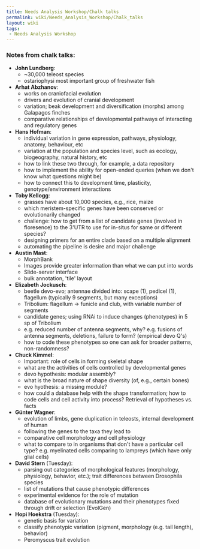 ```yaml
---
title: Needs Analysis Workshop/Chalk talks
permalink: wiki/Needs_Analysis_Workshop/Chalk_talks
layout: wiki
tags:
 - Needs Analysis Workshop
---
```


### Notes from chalk talks:

- **John Lundberg**:
  - ~30,000 teleost species
  - ostariophysi most important group of freshwater fish
- **Arhat Abzhanov**:
  - works on craniofacial evolution
  - drivers and evolution of cranial development
  - variation; beak development and diversification (morphs) among
    Galapagos finches
  - comparative relationships of developmental pathways of interacting
    and regulatory genes
- **Hans Hofman**:
  - individual variation in gene expression, pathways, physiology,
    anatomy, behaviour, etc
  - variation at the population and species level, such as ecology,
    biogeography, natural history, etc
  - how to link these two through, for example, a data repository
  - how to implement the ability for open-ended queries (when we don't
    know what questions might be)
  - how to connect this to development time, plasticity,
    genotype/environment interactions
- **Toby Kellogg**:
  - grasses have about 10,000 species, e.g., rice, maize
  - which meristem-specific genes have been conserved or evolutionarily
    changed
  - challenge: how to get from a list of candidate genes (involved in
    floresence) to the 3'UTR to use for in-situs for same or different
    species?
  - designing primers for an entire clade based on a multiple alignment
  - automating the pipeline is desire and major challenge
- **Austin Mast**:
  - MorphBank
  - Images provide greater information than what we can put into words
  - Slide-server interface
  - bulk annotation, 'tile' layout
- **Elizabeth Jockusch**:
  - beetle devo-evo; antennae divided into: scape (1), pedicel (1),
    flagellum (typically 9 segments, but many exceptions)
  - Tribolium: flagellum -\> funicle and club, with variable number of
    segments
  - candidate genes; using RNAi to induce changes (phenotypes) in 5 sp
    of Tribolium
  - e.g. reduced number of antenna segments, why? e.g. fusions of
    antenna segments, deletions, failure to form? (empirical devo Q's)
  - how to code these phenotypes so one can ask for broader patterns,
    non-randomness?
- **Chuck Kimmel**:
  - Important: role of cells in forming skeletal shape
  - what are the activities of cells controlled by developmental genes
  - devo hypothesis: modular assembly?
  - what is the broad nature of shape diversity (of, e.g., certain
    bones)
  - evo hyothesis: a missing module?
  - how could a database help with the shape transformation; how to code
    cells and cell activity into process? Retrieval of hypotheses vs.
    facts
- **Günter Wagner**:
  - evolution of limbs, gene duplication in teleosts, internal
    development of human
  - following the genes to the taxa they lead to
  - comparative cell morphology and cell physiology
  - what to compare to in organisms that don't have a particular cell
    type? e.g. myelinated cells comparing to lampreys (which have only
    glial cells)
- **David Stern** (Tuesday):
  - parsing out categories of morphological features (morphology,
    physiology, behavior, etc.); trait differences between Drosophila
    species
  - list of mutations that cause phenotypic differences
  - experimental evidence for the role of mutation
  - database of evolutionary mutations and their phenotypes fixed
    through drift or selection (EvolGen)
- **Hopi Hoekstra** (Tuesday):
  - genetic basis for variation
  - classify phenotypic variation (pigment, morphology (e.g. tail
    length), behavior)
  - Peromyscus trait evolution
